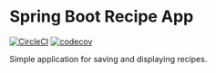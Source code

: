 # Spring Boot Recipe App

[![CircleCI](https://circleci.com/gh/samober/spring-recipe-app.svg?style=svg&circle-token=2385c085edc2542afd229aeb94391142173342b4)](https://circleci.com/gh/samober/spring-recipe-app)
[![codecov](https://codecov.io/gh/samober/spring-recipe-app/branch/master/graph/badge.svg?token=O73Mx7hXAd)](https://codecov.io/gh/samober/spring-recipe-app)

Simple application for saving and displaying recipes.